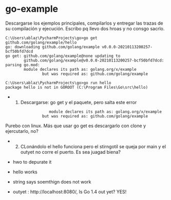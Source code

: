 # go-example

Descargarse los ejemplos principales, compilarlos y entregar las trazas de su compilación y ejecución. Escribo pq llevo dos hroas y no consgo sacrlo.

```
C:\Users\ablaz\PycharmProjects\go>go get github.com/golang/example/hello
go: downloading github.com/golang/example v0.0.0-20210113200257-bcf50bfd7dcd
go get: github.com/golang/example@none updating to
        github.com/golang/example@v0.0.0-20210113200257-bcf50bfd7dcd: parsing go.mod:
        module declares its path as: golang.org/x/example
                but was required as: github.com/golang/example

C:\Users\ablaz\PycharmProjects\go>go run hello
package hello is not in GOROOT (C:\Program Files\Go\src\hello)
```

- 1. Descargarse: go get y el paquete, pero salta este error
```
                   module declares its path as: golang.org/x/example
                but was required as: github.com/golang/example
```

Purebo con linux. Más que usar go get es descargarlo con clone y ejercutarlo, no?

- 2. CLonándolo el hello funciona pero el stirngotil se queja por main y el outyet no corre el puerto. Es sea juagad biena?

- hwo to depurate it

- hello works

- string says soemthign does not work

-  outyet : http://localhost:8080/, Is Go 1.4 out yet? YES!
